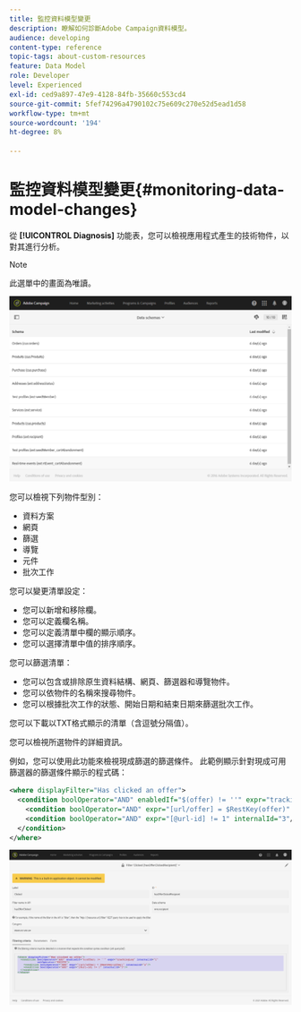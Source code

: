 ```yaml
---
title: 監控資料模型變更
description: 瞭解如何診斷Adobe Campaign資料模型。
audience: developing
content-type: reference
topic-tags: about-custom-resources
feature: Data Model
role: Developer
level: Experienced
exl-id: ced9a897-47e9-4128-84fb-35660c553cd4
source-git-commit: 5fef74296a4790102c75e609c270e52d5ead1d58
workflow-type: tm+mt
source-wordcount: '194'
ht-degree: 8%

---
```


# 監控資料模型變更{#monitoring-data-model-changes}

從 **[!UICONTROL Diagnosis]** 功能表，您可以檢視應用程式產生的技術物件，以對其進行分析。

>[!NOTE]
>
>此選單中的畫面為唯讀。

![](assets/diagnostic.png)

您可以檢視下列物件型別：

* 資料方案
* 網頁
* 篩選
* 導覽
* 元件
* 批次工作

您可以變更清單設定：

* 您可以新增和移除欄。
* 您可以定義欄名稱。
* 您可以定義清單中欄的顯示順序。
* 您可以選擇清單中值的排序順序。

您可以篩選清單：

* 您可以包含或排除原生資料結構、網頁、篩選器和導覽物件。
* 您可以依物件的名稱來搜尋物件。
* 您可以根據批次工作的狀態、開始日期和結束日期來篩選批次工作。

您可以下載以TXT格式顯示的清單（含逗號分隔值）。

您可以檢視所選物件的詳細資訊。

例如，您可以使用此功能來檢視現成篩選的篩選條件。 此範例顯示針對現成可用篩選器的篩選條件顯示的程式碼：

```xml
<where displayFilter="Has clicked an offer">
  <condition boolOperator="AND" enabledIf="$(offer) != ''" expr="trackingLog" internalId="1" setOperator="EXISTS">
    <condition boolOperator="AND" expr="[url/offer] = $RestKey(offer)" internalId="2"/>
    <condition boolOperator="AND" expr="[@url-id] != 1" internalId="3"/>
  </condition>
</where>
```

![](assets/diagnosis_filter_criteria.png)